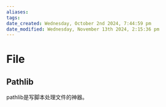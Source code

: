 ```yaml
---
aliases: 
tags: 
date_created: Wednesday, October 2nd 2024, 7:44:59 pm
date_modified: Wednesday, November 13th 2024, 2:15:36 pm
---
```


# File

## Pathlib

pathlib是写脚本处理文件的神器。
